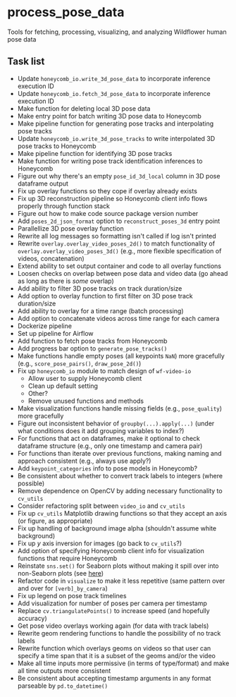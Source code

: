 # process_pose_data

Tools for fetching, processing, visualizing, and analyzing Wildflower human pose data

## Task list

* Update `honeycomb_io.write_3d_pose_data` to incorporate inference execution ID
* Update `honeycomb_io.fetch_3d_pose_data` to incorporate inference execution ID
* Make function for deleting local 3D pose data
* Make entry point for batch writing 3D pose data to Honeycomb
* Make pipeline function for generating pose tracks and interpolating pose tracks
* Update `honeycomb_io.write_3d_pose_tracks` to write interpolated 3D pose tracks to Honeycomb
* Make pipeline function for identifying 3D pose tracks
* Make function for writing pose track identification inferences to Honeycomb
* Figure out why there's an empty `pose_id_3d_local` column in 3D pose dataframe output
* Fix up overlay functions so they cope if overlay already exists
* Fix up 3D reconstruction pipeline so Honeycomb client info flows properly through function stack
* Figure out how to make code source package version number
* Add `poses_2d_json_format` option to `reconstruct_poses_3d` entry point
* Parallellize 3D pose overlay function
* Rewrite all log messages so formatting isn't called if log isn't printed
* Rewrite `overlay.overlay_video_poses_2d()` to match functionality of `overlay.overlay_video_poses_3d()` (e.g., more flexible specification of videos, concatenation)
* Extend ability to set output container and code to all overlay functions
* Loosen checks on overlap between pose data and video data (go ahead as long as there is _some_ overlap)
* Add ability to filter 3D pose tracks on track duration/size
* Add option to overlay function to first filter on 3D pose track duration/size
* Add ability to overlay for a time range (batch processing)
* Add option to concatenate videos across time range for each camera
* Dockerize pipeline
* Set up pipeline for Airflow
* Add function to fetch pose tracks from Honeycomb
* Add progress bar option to `generate_pose_tracks()`
* Make functions handle empty poses (all keypoints `NaN`) more gracefully (e.g., `score_pose_pairs()`, `draw_pose_2d()`)
* Fix up `honeycomb_io` module to match design of `wf-video-io`
  - Allow user to supply Honeycomb client
  - Clean up default setting
  - Other?
  * Remove unused functions and methods
* Make visualization functions handle missing fields (e.g., `pose_quality`) more gracefully
* Figure out inconsistent behavior of `groupby(...).apply(...)` (under what conditions does it add grouping variables to index?)
* For functions that act on dataframes, make it optional to check dataframe structure (e.g., only one timestamp and camera pair)
* For functions than iterate over previous functions, making naming and approach consistent (e.g., always use apply?)
* Add `keypoint_categories` info to pose models in Honeycomb?
* Be consistent about whether to convert track labels to integers (where possible)
* Remove dependence on OpenCV by adding necessary functionality to `cv_utils`
* Consider refactoring split between `video_io` and `cv_utils`
* Fix up `cv_utils` Matplotlib drawing functions so that they accept an axis (or figure, as appropriate)
* Fix up handling of background image alpha (shouldn't assume white background)
* Fix up _y_ axis inversion for images (go back to `cv_utils`?)
* Add option of specifying Honeycomb client info for visualization functions that require Honeycomb
* Reinstate `sns.set()` for Seaborn plots without making it spill over into non-Seaborn plots (see [here](https://stackoverflow.com/questions/26899310/python-seaborn-to-reset-back-to-the-matplotlib))
* Refactor code in `visualize` to make it less repetitive (same pattern over and over for `[verb]_by_camera`)
* Fix up legend on pose track timelines
* Add visualization for number of poses per camera per timestamp
* Replace `cv.triangulatePoints()` to increase speed (and hopefully accuracy)
* Get pose video overlays working again (for data with track labels)
* Rewrite geom rendering functions to handle the possibility of no track labels
* Rewrite function which overlays geoms on videos so that user can specify a time span that it is a subset of the geoms and/or the video
* Make all time inputs more permissive (in terms of type/format) and make all time outputs more consistent
* Be consistent about accepting timestamp arguments in any format parseable by `pd.to_datetime()`
